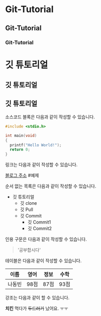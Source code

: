# Git-Tutorial
## Git-Tutorial
### Git-Tutorial
# 깃 튜토리얼
## 깃 튜토리얼
## 깃 튜토리얼

소스코드 블록은 다음과 같이 작성할 수 있습니다.

```c
#include <stdio.h>

int main(void)
{
  printf("Hello World!");
  return 0;
}
```

링크는 다음과 같이 작성할 수 있습니다.

[블로그 주소](www.naver.com) #예제

순서 없는 목록은 다음과 같이 작성할 수 있습니다.
* 깃 튜토리얼
  * 깃 clone
  * 깃 Pull
  * 깃 Commit
    * 깃 Commit1
    * 깃 Commit2
    
인용 구문은 다음과 같이 작성할 수 있습니다.

> '공부합시다'

테이블은 다음과 같이 작성할 수 있습니다.

이름|영어|정보|수학|
---|---|---|---|
나동빈|98점|87점|93점|

강조는 다음과 같이 할 수 있습니다.

**치킨** 먹다가 ~~두드러기~~ 났어요. ㅜㅜ
